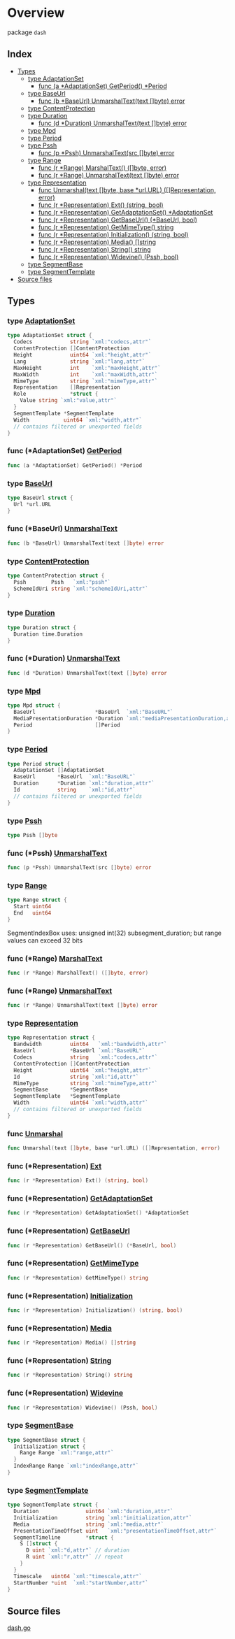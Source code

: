 # Overview

package `dash`

## Index

- [Types](#types)
  - [type AdaptationSet](#type-adaptationset)
    - [func (a \*AdaptationSet) GetPeriod() \*Period](#func-adaptationset-getperiod)
  - [type BaseUrl](#type-baseurl)
    - [func (b \*BaseUrl) UnmarshalText(text []byte) error](#func-baseurl-unmarshaltext)
  - [type ContentProtection](#type-contentprotection)
  - [type Duration](#type-duration)
    - [func (d \*Duration) UnmarshalText(text []byte) error](#func-duration-unmarshaltext)
  - [type Mpd](#type-mpd)
  - [type Period](#type-period)
  - [type Pssh](#type-pssh)
    - [func (p \*Pssh) UnmarshalText(src []byte) error](#func-pssh-unmarshaltext)
  - [type Range](#type-range)
    - [func (r \*Range) MarshalText() ([]byte, error)](#func-range-marshaltext)
    - [func (r \*Range) UnmarshalText(text []byte) error](#func-range-unmarshaltext)
  - [type Representation](#type-representation)
    - [func Unmarshal(text []byte, base \*url.URL) ([]Representation, error)](#func-unmarshal)
    - [func (r \*Representation) Ext() (string, bool)](#func-representation-ext)
    - [func (r \*Representation) GetAdaptationSet() \*AdaptationSet](#func-representation-getadaptationset)
    - [func (r \*Representation) GetBaseUrl() (\*BaseUrl, bool)](#func-representation-getbaseurl)
    - [func (r \*Representation) GetMimeType() string](#func-representation-getmimetype)
    - [func (r \*Representation) Initialization() (string, bool)](#func-representation-initialization)
    - [func (r \*Representation) Media() []string](#func-representation-media)
    - [func (r \*Representation) String() string](#func-representation-string)
    - [func (r \*Representation) Widevine() (Pssh, bool)](#func-representation-widevine)
  - [type SegmentBase](#type-segmentbase)
  - [type SegmentTemplate](#type-segmenttemplate)
- [Source files](#source-files)

## Types

### type [AdaptationSet](./dash.go#L14)

```go
type AdaptationSet struct {
  Codecs            string `xml:"codecs,attr"`
  ContentProtection []ContentProtection
  Height            uint64 `xml:"height,attr"`
  Lang              string `xml:"lang,attr"`
  MaxHeight         int    `xml:"maxHeight,attr"`
  MaxWidth          int    `xml:"maxWidth,attr"`
  MimeType          string `xml:"mimeType,attr"`
  Representation    []Representation
  Role              *struct {
    Value string `xml:"value,attr"`
  }
  SegmentTemplate *SegmentTemplate
  Width           uint64 `xml:"width,attr"`
  // contains filtered or unexported fields
}
```

### func (\*AdaptationSet) [GetPeriod](./dash.go#L31)

```go
func (a *AdaptationSet) GetPeriod() *Period
```

### type [BaseUrl](./dash.go#L35)

```go
type BaseUrl struct {
  Url *url.URL
}
```

### func (\*BaseUrl) [UnmarshalText](./dash.go#L39)

```go
func (b *BaseUrl) UnmarshalText(text []byte) error
```

### type [ContentProtection](./dash.go#L44)

```go
type ContentProtection struct {
  Pssh        Pssh   `xml:"pssh"`
  SchemeIdUri string `xml:"schemeIdUri,attr"`
}
```

### type [Duration](./dash.go#L60)

```go
type Duration struct {
  Duration time.Duration
}
```

### func (\*Duration) [UnmarshalText](./dash.go#L49)

```go
func (d *Duration) UnmarshalText(text []byte) error
```

### type [Mpd](./dash.go#L64)

```go
type Mpd struct {
  BaseUrl                   *BaseUrl  `xml:"BaseURL"`
  MediaPresentationDuration *Duration `xml:"mediaPresentationDuration,attr"`
  Period                    []Period
}
```

### type [Period](./dash.go#L70)

```go
type Period struct {
  AdaptationSet []AdaptationSet
  BaseUrl       *BaseUrl  `xml:"BaseURL"`
  Duration      *Duration `xml:"duration,attr"`
  Id            string    `xml:"id,attr"`
  // contains filtered or unexported fields
}
```

### type [Pssh](./dash.go#L85)

```go
type Pssh []byte
```

### func (\*Pssh) [UnmarshalText](./dash.go#L87)

```go
func (p *Pssh) UnmarshalText(src []byte) error
```

### type [Range](./dash.go#L105)

```go
type Range struct {
  Start uint64
  End   uint64
}
```

SegmentIndexBox uses:
unsigned int(32) subsegment_duration;
but range values can exceed 32 bits

### func (\*Range) [MarshalText](./dash.go#L96)

```go
func (r *Range) MarshalText() ([]byte, error)
```

### func (\*Range) [UnmarshalText](./dash.go#L110)

```go
func (r *Range) UnmarshalText(text []byte) error
```

### type [Representation](./dash.go#L296)

```go
type Representation struct {
  Bandwidth         uint64   `xml:"bandwidth,attr"`
  BaseUrl           *BaseUrl `xml:"BaseURL"`
  Codecs            string   `xml:"codecs,attr"`
  ContentProtection []ContentProtection
  Height            uint64 `xml:"height,attr"`
  Id                string `xml:"id,attr"`
  MimeType          string `xml:"mimeType,attr"`
  SegmentBase       *SegmentBase
  SegmentTemplate   *SegmentTemplate
  Width             uint64 `xml:"width,attr"`
  // contains filtered or unexported fields
}
```

### func [Unmarshal](./dash.go#L263)

```go
func Unmarshal(text []byte, base *url.URL) ([]Representation, error)
```

### func (\*Representation) [Ext](./dash.go#L335)

```go
func (r *Representation) Ext() (string, bool)
```

### func (\*Representation) [GetAdaptationSet](./dash.go#L320)

```go
func (r *Representation) GetAdaptationSet() *AdaptationSet
```

### func (\*Representation) [GetBaseUrl](./dash.go#L198)

```go
func (r *Representation) GetBaseUrl() (*BaseUrl, bool)
```

### func (\*Representation) [GetMimeType](./dash.go#L125)

```go
func (r *Representation) GetMimeType() string
```

### func (\*Representation) [Initialization](./dash.go#L164)

```go
func (r *Representation) Initialization() (string, bool)
```

### func (\*Representation) [Media](./dash.go#L132)

```go
func (r *Representation) Media() []string
```

### func (\*Representation) [String](./dash.go#L222)

```go
func (r *Representation) String() string
```

### func (\*Representation) [Widevine](./dash.go#L187)

```go
func (r *Representation) Widevine() (Pssh, bool)
```

### type [SegmentBase](./dash.go#L347)

```go
type SegmentBase struct {
  Initialization struct {
    Range Range `xml:"range,attr"`
  }
  IndexRange Range `xml:"indexRange,attr"`
}
```

### type [SegmentTemplate](./dash.go#L406)

```go
type SegmentTemplate struct {
  Duration               uint64 `xml:"duration,attr"`
  Initialization         string `xml:"initialization,attr"`
  Media                  string `xml:"media,attr"`
  PresentationTimeOffset uint   `xml:"presentationTimeOffset,attr"`
  SegmentTimeline        *struct {
    S []struct {
      D uint `xml:"d,attr"` // duration
      R uint `xml:"r,attr"` // repeat
    }
  }
  Timescale   uint64 `xml:"timescale,attr"`
  StartNumber *uint  `xml:"startNumber,attr"`
}
```

## Source files

[dash.go](./dash.go)
